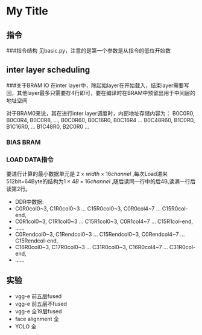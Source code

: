 # My Title

## 指令
###指令结构
见basic.py，注意的是第一个参数是从指令的低位开始数

## inter layer scheduling

###关于BRAM IO
在inter layer中，除起始layer在开始载入，结束layer需要写回，其他layer最多只需要存4行即可，要在编译时在BRAM中预留出用于中间层的地址空间

对于BRAM0来说，其在进行inter layer调度时，内部地址存储内容为：
B0C0R0, B0C0R4, B0C0R8, ..., B0C0R60, B0C16R0, B0C16R4 ... B0C48R60, 
B1C0R0, B1C16R0, ... B1C48R0, B2C0R0 ...

### BIAS BRAM

### LOAD DATA指令

要进行计算的最小数据单元是 $2\times width \times 16channel$ ,每次Load进来512bit=64Byte的结构为$1\times 4B \times 16channel$ ,随后读同一行中的后4B,读满一行后读第2行。

- DDR中数据:
- C0R0col0~3, C1R0col0~3 ... C15R0col0~3, C0R0col4~7 ...  C15R0col-end, 
- C0R1col0~3, C1R1col0~3 ... C15R1col0~3, C0R1col4~7 ...  C15R1col-end,
- ……
- C0Rendcol0~3, C1Rendcol0~3 ... C15Rendcol0~3, C0Rendcol4~7 ...  C15Rendcol-end,  
- C16R0col0~3, C17R0col0~3 ... C31R0col0~3, C16R0col4~7 ...  C31R0col-end, 
- ……

## 实验

- vgg-e 前五层fused
- vgg-e 前五层不fused
- vgg-e 全19层fused
- face alignment 全
- YOLO 全
